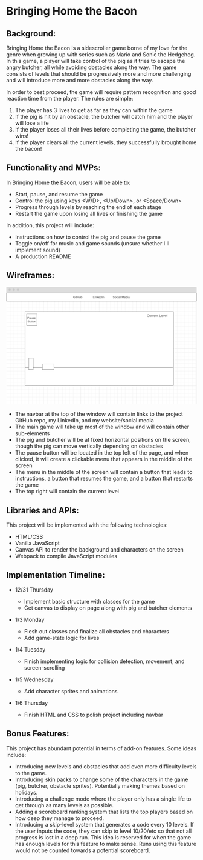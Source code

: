 # Bringing Home the Bacon

## Background:
Bringing Home the Bacon is a sidescroller game borne of my love for the genre when growing up with series such as Mario and Sonic the Hedgehog. In this game, a player will take control of the pig as it tries to escape the angry butcher, all while avoiding obstacles along the way. The game consists of levels that should be progressively more and more challenging and will introduce more and more obstacles along the way.

In order to best proceed, the game will require pattern recognition and good reaction time from the player. The rules are simple:

1) The player has 3 lives to get as far as they can within the game
2) If the pig is hit by an obstacle, the butcher will catch him and the player will lose a life
3) If the player loses all their lives before completing the game, the butcher wins!
4) If the player clears all the current levels, they successfully brought home the bacon!

## Functionality and MVPs:
In Bringing Home the Bacon, users will be able to:
* Start, pause, and resume the game
* Control the pig using keys <W/D>, <Up/Down>, or <Space/Down>
* Progress through levels by reaching the end of each stage
* Restart the game upon losing all lives or finishing the game

In addition, this project will include:
* Instructions on how to control the pig and pause the game
* Toggle on/off for music and game sounds (unsure whether I'll implement sound)
* A production README

## Wireframes:
![wireframe](wireframe.png)
* The navbar at the top of the window will contain links to the project GitHub repo, my LinkedIn, and my website/social media
* The main game will take up most of the window and will contain other sub-elements
* The pig and butcher will be at fixed horizontal positions on the screen, though the pig can move vertically depending on obstacles
* The pause button will be located in the top left of the page, and when clicked, it will create a clickable menu that appears in the middle of the screen
* The menu in the middle of the screen will contain a button that leads to instructions, a button that resumes the game, and a button that restarts the game
* The top right will contain the current level

## Libraries and APIs:
This project will be implemented with the following technologies:
* HTML/CSS
* Vanilla JavaScript
* Canvas API to render the background and characters on the screen
* Webpack to compile JavaScript modules

## Implementation Timeline:
* 12/31 Thursday
    * Implement basic structure with classes for the game
    * Get canvas to display on page along with pig and butcher elements

* 1/3 Monday
    * Flesh out classes and finalize all obstacles and characters
    * Add game-state logic for lives

* 1/4 Tuesday
    * Finish implementing logic for collision detection, movement, and screen-scrolling

* 1/5 Wednesday
    * Add character sprites and animations

* 1/6 Thursday
    * Finish HTML and CSS to polish project including navbar

## Bonus Features:
This project has abundant potential in terms of add-on features. Some ideas include:
* Introducing new levels and obstacles that add even more difficulty levels to the game.
* Introducing skin packs to change some of the characters in the game (pig, butcher, obstacle sprites). Potentially making themes based on holidays.
* Introducing a challenge mode where the player only has a single life to get through as many levels as possible.
* Adding a scoreboard ranking system that lists the top players based on how deep they manage to proceed.
* Introducing a skip-level system that generates a code every 10 levels. If the user inputs the code, they can skip to level 10/20/etc so that not all progress is lost in a deep run. This idea is reserved for when the game has enough levels for this feature to make sense. Runs using this feature would not be counted towards a potential scoreboard.
